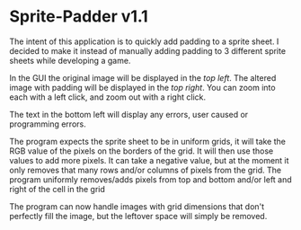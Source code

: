 # Sprite-Padder v1.1

The intent of this application is to quickly add padding to a sprite sheet. I decided to make it instead of manually adding padding to 3 different sprite sheets while developing a game.

In the GUI the original image will be displayed in the *top left*. The altered image with padding will be displayed in the *top right*. You can zoom into each with a left click, and zoom out with a right click.

The text in the bottom left will display any errors, user caused or programming errors.

The program expects the sprite sheet to be in uniform grids, it will take the RGB value of the pixels on the borders of the grid. It will then use those values to add more pixels. It can take a negative value, but at the moment it only removes that many rows and/or columns of pixels from the grid. The program uniformly removes/adds pixels from top and bottom and/or left and right of the cell in the grid

The program can now handle images with grid dimensions that don't perfectly fill the image, but the leftover space will simply be removed.
